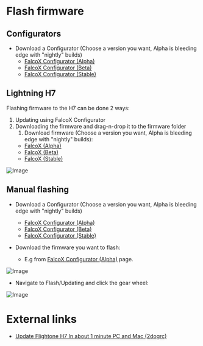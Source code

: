 # Flash firmware

## Configurators 
- Download a Configurator (Choose a version you want, Alpha is bleeding edge with "nightly" builds)
    - [FalcoX Configurator (Alpha)](https://flightone.com/download.php?version=alpha)
    - [FalcoX Configurator (Beta)](https://flightone.com/download.php?version=beta)    
    - [FalcoX Configurator (Stable)](https://flightone.com/download.php?version=stable)    

## Lightning H7
Flashing firmware to the H7 can be done 2 ways:
1. Updating using FalcoX Configurator
1. Downloading the firmware and drag-n-drop it to the firmware folder
    1. Download firmware (Choose a version you want, Alpha is bleeding edge with "nightly" builds):
    - [FalcoX (Alpha)](https://flightone.com/download.php?version=alpha)
    - [FalcoX (Beta)](https://flightone.com/download.php?version=beta)    
    - [FalcoX (Stable)](https://flightone.com/download.php?version=stable) 

![Image](https://github.com/fl1wiki-mrteel/FlightOneWiki/blob/main/IMG/H7FoldersFW.PNG)



## Manual flashing
- Download a Configurator (Choose a version you want, Alpha is bleeding edge with "nightly" builds)
    - [FalcoX Configurator (Alpha)](https://flightone.com/download.php?version=alpha)
    - [FalcoX Configurator (Beta)](https://flightone.com/download.php?version=beta)    
    - [FalcoX Configurator (Stable)](https://flightone.com/download.php?version=stable)  

- Download the firmware you want to flash:
    - E.g from [FalcoX Configurator (Alpha)](https://flightone.com/download.php?version=alpha) page.

![Image](https://github.com/fl1wiki-mrteel/FlightOneWiki/blob/main/IMG/download_firmware.JPG)

- Navigate to Flash/Updating and click the gear wheel:

![Image](https://github.com/fl1wiki-mrteel/FlightOneWiki/blob/main/IMG/configurator_manual_flash.png)




# External links
- [Update Flightone H7 In about 1 minute PC and Mac (2dogrc)](https://www.youtube.com/watch?v=l-H9rAE0TCE)